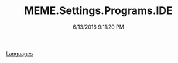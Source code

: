 ﻿---
title: MEME.Settings.Programs.IDE
date: 6/13/2016 9:11:20 PM
---

[Languages](T-MEME.Settings.Programs.IDE.Languages.html)
